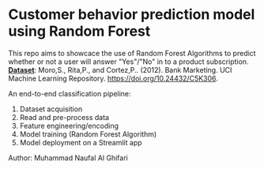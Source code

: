 # Customer behavior prediction model using Random Forest
This repo aims to showcace the use of Random Forest Algorithms to predict whether or not a user will answer "Yes"/"No" in to a product subscription.
**[Dataset](https://archive.ics.uci.edu/dataset/222/bank+marketing)**: Moro,S., Rita,P., and Cortez,P.. (2012). Bank Marketing. UCI Machine Learning Repository. https://doi.org/10.24432/C5K306.

An end-to-end classification pipeline:
1. Dataset acquisition
2. Read and pre-process data
3. Feature engineering/encoding
4. Model training (Random Forest Algorithm)
5. Model deployment on a Streamlit app



Author: Muhammad Naufal Al Ghifari
